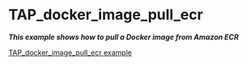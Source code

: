 # TAP_docker_image_pull_ecr

***This example shows how to pull a Docker image from Amazon ECR***

[TAP_docker_image_pull_ecr example](../../examples/pipelines/TAP_docker_image_pull_ecr/Jenkinsfile)




